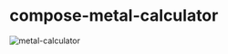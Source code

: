 # compose-metal-calculator
![metal-calculator](https://github.com/coderprem/compose-metal-calculator/assets/106749140/bd0a735d-7be5-4e51-b5f7-032b2ebdb4fd)
